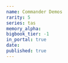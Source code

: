 ```yaml
---
name: Commander Demos
rarity: 5
series: tas
memory_alpha:
bigbook_tier: -1
in_portal: true
date:
published: true
---
```



